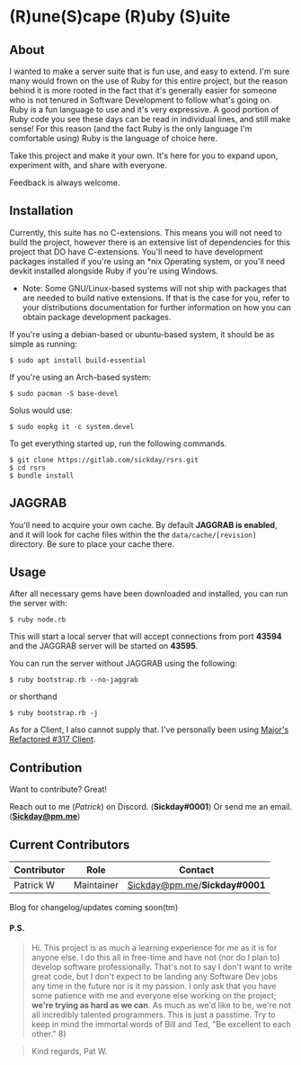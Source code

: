 # (R)une(S)cape (R)uby (S)uite


## About

I wanted to make a server suite that is fun use, and easy to extend. I'm sure many would frown on the use of Ruby for this entire project, but the reason behind it is more rooted in the fact that it's generally easier for someone who is not tenured in Software Development to follow what's going on. Ruby is a fun language to use and it's very expressive. A good portion of Ruby code you see these days can be read in individual lines, and still make sense! For this reason (and the fact Ruby is the only language I'm comfortable using) Ruby is the language of choice here. 

Take this project and make it your own. It's here for you to expand upon, experiment with, and share with everyone. 

Feedback is always welcome.



## Installation

Currently, this suite has no C-extensions. This means you will not need to build the project, however there is an extensive list of dependencies for this project that DO have C-extensions. You'll need to have development packages installed if you're using an *nix Operating system, or you'll need devkit installed alongside Ruby if you're using Windows.
* Note: Some GNU/Linux-based systems will not ship with packages that are needed to build native extensions. If that is the case for you, refer to your distributions documentation for further information on how you can obtain package development packages.

If you're using a debian-based or ubuntu-based system, it should be as simple as running:
```shell
$ sudo apt install build-essential
```

If you're using an Arch-based system:
```shell
$ sudo pacman -S base-devel
```

Solus would use:
```shell
$ sudo eopkg it -c system.devel
```

To get everything started up, run the following commands.

```shell
$ git clone https://gitlab.com/sickday/rsrs.git
$ cd rsrs
$ bundle install
```

## JAGGRAB

You'll need to acquire your own cache. By default **JAGGRAB is enabled**, and it will look for cache files within the the `data/cache/[revision]` directory. Be sure to place your cache there.


## Usage

After all necessary gems have been downloaded and installed, you can run the server with:

```shell
$ ruby node.rb
```
This will start a local server that will accept connections from port **43594** and the JAGGRAB server will be started on **43595**.

You can run the server without JAGGRAB using the following:

```shell
$ ruby bootstrap.rb --no-jaggrab
```

or shorthand

```shell
$ ruby bootstrap.rb -j
```

As for a Client, I also cannot supply that. I've personally been using [Major's Refactored #317 Client](https://gitlab.com/jscranton55/refactored-317).


## Contribution

Want to contribute? Great!

Reach out to me (*Patrick*) on Discord. (**Sickday#0001**)
Or send me an email. (**Sickday@pm.me**)

## Current Contributors

| Contributor | Role | Contact |
| ----------- | ---- | ------- |
| Patrick W | Maintainer | Sickday@pm.me/**Sickday#0001** |


Blog for changelog/updates coming soon(tm)

#### P.S.

> Hi.
This project is as much a learning experience for me as it is for anyone else. I do this all in free-time and have not (nor do I plan to) develop software professionally. That's not to say I don't want to write great code, but I don't expect to be landing any Software Dev jobs any time in the future nor is it my passion. I only ask that you have some patience with me and everyone else working on the project; **we're trying as hard as we can**. As much as we'd like to be, we're not all incredibly talented programmers. This is just a passtime. Try to keep in mind the immortal words of Bill and Ted, "Be excellent to each other." 8}

> Kind regards,
> Pat W.